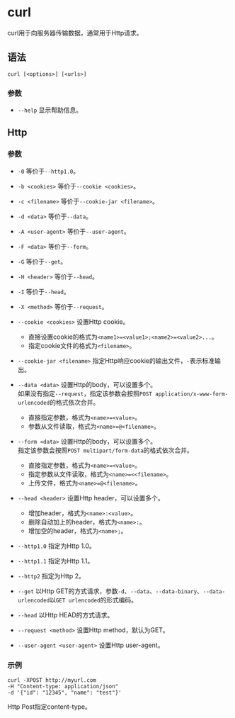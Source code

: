# curl
curl用于向服务器传输数据，通常用于Http请求。

## 语法
`curl [<options>] [<urls>]`

### 参数

- `--help` 显示帮助信息。

## Http
### 参数
- `-0` 等价于`--http1.0`。

- `-b <cookies>` 等价于`--cookie <cookies>`。
- `-c <filename>` 等价于`--cookie-jar <filename>`。 
- `-d <data>` 等价于`--data`。

- `-A <user-agent>` 等价于`--user-agent`。
- `-F <data>` 等价于`--form`。
- `-G` 等价于`--get`。
- `-H <header>` 等价于`--head`。
- `-I` 等价于`--head`。
- `-X <method>` 等价于`--request`。

- `--cookie <cookies>` 设置Http cookie。  
    - 直接设置cookie的格式为`<name1>=<value1>;<name2>=<value2>...`。  
    - 指定cookie文件的格式为`<filename>`。

- `--cookie-jar <filename>` 指定Http响应cookie的输出文件，`-`表示标准输出。

- `--data <data>` 设置Http的body，可以设置多个。  
如果没有指定`--request`，指定该参数会按照`POST application/x-www-form-urlencoded`的格式依次合并。
    - 直接指定参数，格式为`<name>=<value>`。   
    - 参数从文件读取，格式为`<name>=@<filename>`。

- `--form <data>` 设置Http的body，可以设置多个。  
指定该参数会按照`POST multipart/form-data`的格式依次合并。   
    - 直接指定参数，格式为`<name>=<value>`。   
    - 指定参数从文件读取，格式为`<name>=<<filename>`。  
    - 上传文件，格式为`<name>=@<filename>`。

- `--head <header>` 设置Http header，可以设置多个。  
    - 增加header，格式为`<name>:<value>`。
    - 删除自动加上的header，格式为`<name>:`。
    - 增加空的header，格式为`<name>;`。

- `--http1.0` 指定为Http 1.0。

- `--http1.1` 指定为Http 1.1。

- `--http2` 指定为Http 2。

- `--get` 以Http GET的方式请求，参数`-d`、`--data`、`--data-binary`、`--data-urlencoded`以`GET urlencoded`的形式编码。

- `--head` 以Http HEAD的方式请求。

- `--request <method>` 设置Http method，默认为GET。

- `--user-agent <user-agent>` 设置Http user-agent。

### 示例
```Shell
curl -XPOST http://myurl.com 
-H "Content-type: application/json" 
-d '{"id": "12345", "name": "test"}'
```
Http Post指定content-type。
